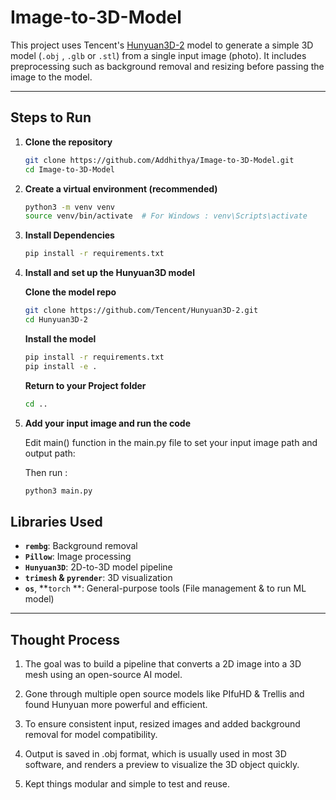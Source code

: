 # Image-to-3D-Model

This project uses Tencent's [Hunyuan3D-2](https://github.com/Tencent/Hunyuan3D-2) model to generate a simple 3D model (`.obj` , `.glb` or `.stl`) from a single input image (photo). It includes preprocessing such as background removal and resizing before passing the image to the model.

---

## Steps to Run

1. **Clone the repository**
   ```bash
   git clone https://github.com/Addhithya/Image-to-3D-Model.git
   cd Image-to-3D-Model

2. **Create a virtual environment (recommended)**
   ```bash
   python3 -m venv venv
   source venv/bin/activate  # For Windows : venv\Scripts\activate 

3. **Install Dependencies**
   ```bash
   pip install -r requirements.txt

4. **Install and set up the Hunyuan3D model**
   
   **Clone the model repo**
   ```bash
   git clone https://github.com/Tencent/Hunyuan3D-2.git
   cd Hunyuan3D-2
   ```
   **Install the model**
   ```bash
   pip install -r requirements.txt
   pip install -e .
   ```
   **Return to your Project folder**
   ```bash
   cd ..

5. **Add your input image and run the code**

   Edit main() function in the main.py file to set your input image path and output path:

   Then run :
   ```bash
   python3 main.py

## Libraries Used

- **`rembg`**: Background removal
- **`Pillow`**: Image processing
- **`Hunyuan3D`**: 2D-to-3D model pipeline
- **`trimesh` & `pyrender`**: 3D visualization
- **`os`**, **`torch` **: General-purpose tools (File management & to run ML model)

---

## Thought Process


1. The goal was to build a pipeline that converts a 2D image into a 3D mesh using an open-source AI model.

2. Gone through multiple open source models like PIfuHD & Trellis and found Hunyuan more powerful and efficient.

3. To ensure consistent input, resized images and added background removal for model compatibility.

4. Output is saved in .obj format, which is usually used in most 3D software, and renders a preview to visualize the 3D object quickly.
   
5. Kept things modular and simple to test and reuse.

